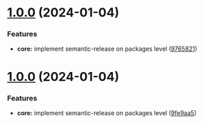 # [1.0.0](https://github.com/codeware-sthlm/nx-plugins/compare/...create-nx-payload-v1.0.0) (2024-01-04)


### Features

* **core:** implement semantic-release on packages level ([9765821](https://github.com/codeware-sthlm/nx-plugins/commit/9765821bfb40e3c17295bf85bd87c043bd16f175))

# [1.0.0](https://github.com/codeware-sthlm/nx-plugins/compare/...create-nx-payload-v1.0.0) (2024-01-04)


### Features

* **core:** implement semantic-release on packages level ([9fe9aa5](https://github.com/codeware-sthlm/nx-plugins/commit/9fe9aa563e8cb02b0410fb5e8fedcc3f371ad968))

